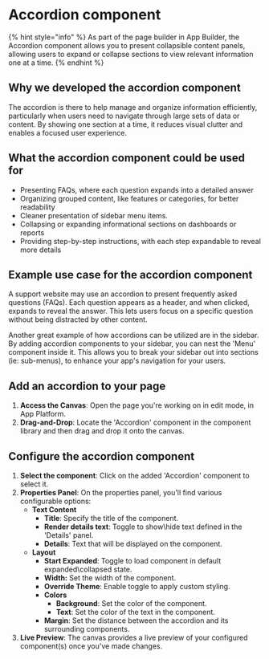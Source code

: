 # Accordion component

{% hint style="info" %}
As part of the page builder in App Builder, the Accordion component allows you to present collapsible content panels, allowing users to expand or collapse sections to view relevant information one at a time.
{% endhint %}

## Why we developed the accordion component

The accordion is there to help manage and organize information efficiently, particularly when users need to navigate through large sets of data or content. By showing one section at a time, it reduces visual clutter and enables a focused user experience.

## What the accordion component could be used for&#x20;

* Presenting FAQs, where each question expands into a detailed answer
* Organizing grouped content, like features or categories, for better readability
* Cleaner presentation of sidebar menu items.&#x20;
* Collapsing or expanding informational sections on dashboards or reports
* Providing step-by-step instructions, with each step expandable to reveal more details

## **Example use case for the accordion component**

A support website may use an accordion to present frequently asked questions (FAQs). Each question appears as a header, and when clicked, expands to reveal the answer. This lets users focus on a specific question without being distracted by other content.

Another great example of how accordions can be utilized are in the sidebar. By adding accordion components to your sidebar, you can nest the 'Menu' component inside it. This allows you to break your sidebar out into sections (ie: sub-menus), to enhance your app's navigation for your users.&#x20;

## Add an accordion to your page

1. **Access the Canvas**: Open the page you're working on in edit mode, in App Platform.
2. **Drag-and-Drop**: Locate the 'Accordion' component in the component library and then drag and drop it onto the canvas.

## Configure the accordion component

1. **Select the component**: Click on the added 'Accordion' component to select it.
2. **Properties Panel**: On the properties panel, you'll find various configurable options:
   * **Text Content**
     * **Title**: Specify the title of the component.
     * **Render details text**: Toggle to show\hide text defined in the 'Details' panel.
     * **Details**: Text that will be displayed on the component.&#x20;
   * **Layout**
     * **Start Expanded**: Toggle to load component in default expanded\collapsed state.
     * **Width:** Set the width of the component.
     * **Override Theme**: Enable toggle to apply custom styling.
     * **Colors**
       * **Background**: Set the color of the component.
       * **Text**: Set the color of the text in the component.
     * **Margin**: Set the distance between the accordion and its surrounding components.&#x20;
3. **Live Preview**: The canvas provides a live preview of your configured component(s) once you've made changes.

